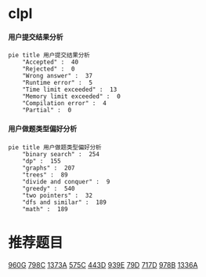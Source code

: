 # clpl

<!-- tabs:start -->



#### **用户提交结果分析**

```mermaid
pie title 用户提交结果分析
    "Accepted" :  40
    "Rejected" :  0
    "Wrong answer" :  37
    "Runtime error" :  5
    "Time limit exceeded" :  13
    "Memory limit exceeded" :  0
    "Compilation error" :  4
    "Partial" :  0
```

#### **用户做题类型偏好分析**

```mermaid
pie title 用户做题类型偏好分析
    "binary search" :  254
    "dp" :  155
    "graphs" :  207
    "trees" :  89
    "divide and conquer" :  9
    "greedy" :  540
    "two pointers" :  32
    "dfs and similar" :  189
    "math" :  189
```



<!-- tabs:end -->
# 推荐题目
[960G](https://codeforces.com/contest/960/problem/G)
[798C](https://codeforces.com/contest/798/problem/C)
[1373A](https://codeforces.com/contest/1373/problem/A)
[575C](https://codeforces.com/contest/575/problem/C)
[443D](https://codeforces.com/contest/443/problem/D)
[939E](https://codeforces.com/contest/939/problem/E)
[79D](https://codeforces.com/contest/79/problem/D)
[717D](https://codeforces.com/contest/717/problem/D)
[978B](https://codeforces.com/contest/978/problem/B)
[1336A](https://codeforces.com/contest/1336/problem/A)
